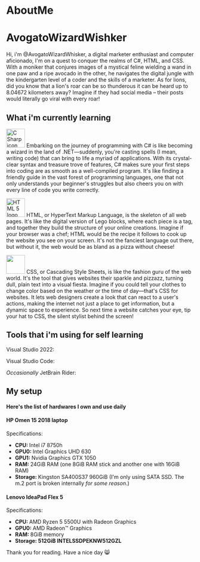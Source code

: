 # AboutMe
<h1>AvogatoWizardWishker</h1>
<p>Hi, i'm @AvogatoWizardWhisker, a digital marketer enthusiast and computer aficionado, I'm on a quest to conquer the realms of C#, HTML, and CSS. With a moniker that conjures images of a mystical feline wielding a wand in one paw and a ripe avocado in the other, he navigates the digital jungle with the kindergarten level of a coder and the skills of a marketer. As for lions, did you know that a lion's roar can be so thunderous it can be heard up to 8.04672 kilometers away? Imagine if they had social media – their posts would literally go viral with every roar! </p>
<h2>What i'm currently learning</h2>

  <p><img src="https://ms-dotnettools.gallerycdn.vsassets.io/extensions/ms-dotnettools/csdevkit/1.8.8/1718731638372/Microsoft.VisualStudio.Services.Icons.Default" width=50 height=50 alt="C Sharp icon"> Embarking on the journey of programming with C# is like becoming a wizard in the land of .NET—suddenly, you're casting spells (I mean, writing code) that can bring to life a myriad of applications. With its crystal-clear syntax and treasure trove of features, C# makes sure your first steps into coding are as smooth as a well-compiled program. It's like finding a friendly guide in the vast forest of programming languages, one that not only understands your beginner's struggles but also cheers you on with every line of code you write correctly.</p>
  <p><img src="https://www.w3.org/html/logo/downloads/HTML5_Logo.svg" width=50 height=50 alt="HTML 5 logo"> HTML, or HyperText Markup Language, is the skeleton of all web pages. It's like the digital version of Lego blocks, where each piece is a tag, and together they build the structure of your online creations. Imagine if your browser was a chef; HTML would be the recipe it follows to cook up the website you see on your screen. It's not the fanciest language out there, but without it, the web would be as bland as a pizza without cheese!</p>
  <p><img src="https://jaspreetchahal.org/images/css3.svg" width=50 height=50> CSS, or Cascading Style Sheets, is like the fashion guru of the web world. It's the tool that gives websites their sparkle and pizzazz, turning dull, plain text into a visual fiesta. Imagine if you could tell your clothes to change color based on the weather or the time of day—that's CSS for websites. It lets web designers create a look that can react to a user's actions, making the internet not just a place to get information, but a dynamic space to experience. So next time a website catches your eye, tip your hat to CSS, the silent stylist behind the screen!</p>

<h2>Tools that i'm using for self learning</h2>
<p>Visual Studio 2022:</p>
<p>Visual Studio Code:</p>
<p><i>Occasionally </i>JetBrain Rider:</p>

<h2>My setup</h2>
<h4>Here's the list of hardwares I own and use daily</h4>

<h4>HP Omen 15 2018 laptop</h4>
<p>Specifications:</p>
<ul>
  <li><strong>CPU: </strong>Intel i7 8750h</li>
  <li><strong>GPU0: </strong>Intel Graphics UHD 630</li>
  <li><strong>GPU1: </strong>Nvidia Graphics GTX 1050</li>
  <li><strong>RAM: </strong>24GiB RAM (one 8GiB RAM stick and another one with 16GiB RAM)</li>
  <li><strong>Storage: </strong>Kingston SA400S37 960GiB (I'm only using SATA SSD. The m.2 port is broken internally <i>for some reason</i>.)</li>
</ul>

<h4>Lenovo IdeaPad Flex 5</h4>
<p>Specifications:</p>
<ul>
  <li><strong>CPU: </strong>AMD Ryzen 5 5500U with Radeon Graphics</li>
  <li><strong>GPU0: </strong>AMD Radeon&#8482; Graphics</li>
  <li><strong>RAM: </strong>8GiB memory</li>
  <li><strong>Storage: 512GiB INTELSSDPEKNW512GZL</strong></li>
</ul>

<p>Thank you for reading. Have a nice day 😸</p>
